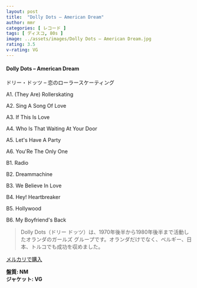 ```yaml
---
layout: post
title:  "Dolly Dots – American Dream"
author: mmr
categories: [ レコード ]
tags: [ ディスコ, 80s ]
image: ../assets/images/Dolly Dots – American Dream.jpg
rating: 3.5
v-rating: VG
---
```


#### Dolly Dots – American Dream

ドリー・ドッツ – 恋のローラースケーティング

A1.  (They Are) Rollerskating

A2. Sing A Song Of Love

A3. If This Is Love

A4. Who Is That Waiting At Your Door

A5. Let's Have A Party

A6. You'Re The Only One

B1. Radio

B2. Dreammachine

B3. We Believe In Love

B4. Hey! Heartbreaker

B5. Hollywood

B6. My Boyfriend's Back

> Dolly Dots（ドリー ドッツ）は、1970年後半から1980年後半まで活動したオランダのガールズ グループです。オランダだけでなく、ベルギー、日本、トルコでも成功を収めました。

[メルカリで購入](https://jp.mercari.com/item/m95282929146)

<div class="mt-4 mb-4 d-flex align-items-center">
<strong class="mr-1">盤質: NM</strong>
</div>
<div class="mt-4 mb-4 d-flex align-items-center">
<strong class="mr-1">ジャケット: VG</strong>
</div>
